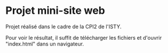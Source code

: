 # Projet mini-site web

Projet réalisé dans le cadre de la CPI2 de l'ISTY.

Pour voir le résultat, il suffit de télécharger les fichiers et d'ouvrir "index.html" dans un navigateur.
